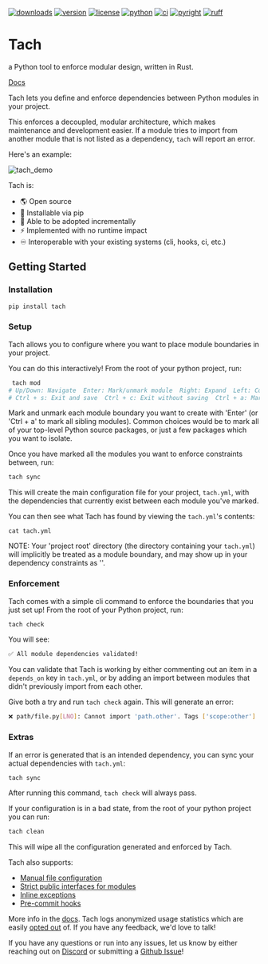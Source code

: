 [![downloads](https://static.pepy.tech/badge/tach/month)](https://pepy.tech/project/tach)
[![version](https://img.shields.io/pypi/v/tach.svg)](https://pypi.Python.org/pypi/tach)
[![license](https://img.shields.io/pypi/l/tach.svg)](https://pypi.Python.org/pypi/tach)
[![python](https://img.shields.io/pypi/pyversions/tach.svg)](https://pypi.Python.org/pypi/tach)
[![ci](https://github.com/gauge-sh/tach/actions/workflows/ci.yml/badge.svg)](https://github.com/gauge-sh/tach/actions/workflows/ci.yml)
[![pyright](https://microsoft.github.io/pyright/img/pyright_badge.svg)](https://microsoft.github.io/pyright/)
[![ruff](https://img.shields.io/endpoint?url=https://raw.githubusercontent.com/astral-sh/ruff/main/assets/badge/v2.json)](https://github.com/astral-sh/ruff)
# Tach
a Python tool to enforce modular design, written in Rust.

[Docs](https://gauge-sh.github.io/python-modular-monorepo-framework-tool/)


Tach lets you define and enforce dependencies between Python modules in your project.

This enforces a decoupled, modular architecture, which makes maintenance and development easier. If a module tries to import from another module that is not listed as a dependency, `tach` will report an error.


Here's an example:

![tach_demo](https://github.com/gauge-sh/tach/assets/10570340/6fc1e9b4-5a78-4330-a329-9187bd9c374d)

Tach is:
- 🌎 Open source
- 🐍 Installable via pip
- 🔧 Able to be adopted incrementally
- ⚡  Implemented with no runtime impact
- ♾️ Interoperable with your existing systems (cli, hooks, ci, etc.)

## Getting Started

### Installation
```bash
pip install tach
```
### Setup
Tach allows you to configure where you want to place module boundaries in your project.

You can do this interactively! From the root of your python project, run:
```bash
 tach mod
# Up/Down: Navigate  Enter: Mark/unmark module  Right: Expand  Left: Collapse  Ctrl + Up: Jump to parent
# Ctrl + s: Exit and save  Ctrl + c: Exit without saving  Ctrl + a: Mark/unmark all
```
Mark and unmark each module boundary you want to create with 'Enter' (or 'Ctrl + a' to mark all sibling modules). Common choices would be to mark all of your top-level Python source packages, or just a few packages which you want to isolate.

Once you have marked all the modules you want to enforce constraints between, run:
```bash
tach sync
```
This will create the main configuration file for your project, `tach.yml`, with the dependencies that currently exist between each module you've marked.

You can then see what Tach has found by viewing the `tach.yml`'s contents: 
```
cat tach.yml
```

NOTE: Your 'project root' directory (the directory containing your `tach.yml`) will implicitly be treated as a module boundary, and may show up in your dependency constraints as '<root>'.

### Enforcement
Tach comes with a simple cli command to enforce the boundaries that you just set up! From the root of your Python project, run:
```bash
tach check
```
You will see:
```bash
✅ All module dependencies validated!
```

You can validate that Tach is working by either commenting out an item in a `depends_on` key in `tach.yml`, or by adding an import between modules that didn't previously import from each other. 

Give both a try and run `tach check` again. This will generate an error:
```bash
❌ path/file.py[LNO]: Cannot import 'path.other'. Tags ['scope:other'] cannot depend on ['scope:file']. 
```

### Extras

If an error is generated that is an intended dependency, you can sync your actual dependencies with `tach.yml`:
```bash
tach sync
```
After running this command, `tach check` will always pass.

If your configuration is in a bad state, from the root of your python project you can run: 
```bash
tach clean
```
This will wipe all the configuration generated and enforced by Tach.


Tach also supports:
- [Manual file configuration](https://gauge-sh.github.io/python-modular-monorepo-framework-tool/configuration/)
- [Strict public interfaces for modules](https://gauge-sh.github.io/python-modular-monorepo-framework-tool/strict-mode/)
- [Inline exceptions](https://gauge-sh.github.io/python-modular-monorepo-framework-tool/tach-ignore/)
- [Pre-commit hooks](https://gauge-sh.github.io/python-modular-monorepo-framework-tool/usage/#tach-install)


More info in the [docs](https://gauge-sh.github.io/python-modular-monorepo-framework-tool/). Tach logs anonymized usage statistics which are easily [opted out](https://gauge-sh.github.io/python-modular-monorepo-framework-tool/faq/) of.
If you have any feedback, we'd love to talk!

If you have any questions or run into any issues, let us know by either reaching out on [Discord](https://discord.gg/a58vW8dnmw) or submitting a [Github Issue](https://github.com/gauge-sh/tach/issues)!
